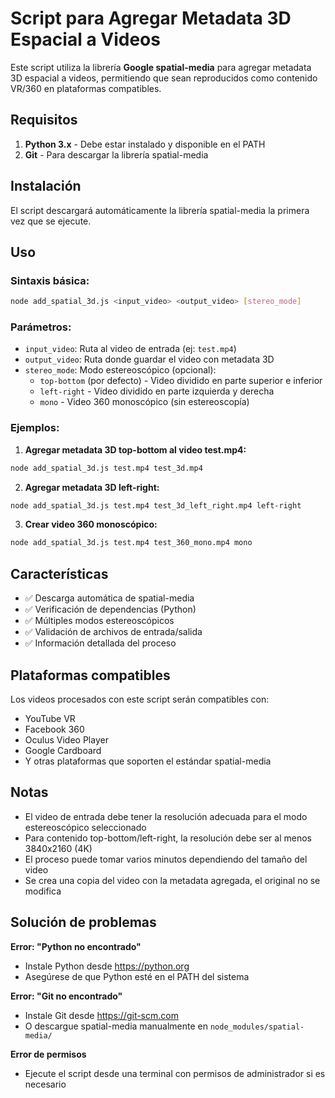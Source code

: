 # Script para Agregar Metadata 3D Espacial a Videos

Este script utiliza la librería **Google spatial-media** para agregar metadata 3D espacial a videos, permitiendo que sean reproducidos como contenido VR/360 en plataformas compatibles.

## Requisitos

1. **Python 3.x** - Debe estar instalado y disponible en el PATH
2. **Git** - Para descargar la librería spatial-media

## Instalación

El script descargará automáticamente la librería spatial-media la primera vez que se ejecute.

## Uso

### Sintaxis básica:
```bash
node add_spatial_3d.js <input_video> <output_video> [stereo_mode]
```

### Parámetros:
- `input_video`: Ruta al video de entrada (ej: `test.mp4`)
- `output_video`: Ruta donde guardar el video con metadata 3D
- `stereo_mode`: Modo estereoscópico (opcional):
  - `top-bottom` (por defecto) - Video dividido en parte superior e inferior
  - `left-right` - Video dividido en parte izquierda y derecha  
  - `mono` - Video 360 monoscópico (sin estereoscopía)

### Ejemplos:

1. **Agregar metadata 3D top-bottom al video test.mp4:**
```bash
node add_spatial_3d.js test.mp4 test_3d.mp4
```

2. **Agregar metadata 3D left-right:**
```bash
node add_spatial_3d.js test.mp4 test_3d_left_right.mp4 left-right
```

3. **Crear video 360 monoscópico:**
```bash
node add_spatial_3d.js test.mp4 test_360_mono.mp4 mono
```

## Características

- ✅ Descarga automática de spatial-media
- ✅ Verificación de dependencias (Python)
- ✅ Múltiples modos estereoscópicos
- ✅ Validación de archivos de entrada/salida
- ✅ Información detallada del proceso

## Plataformas compatibles

Los videos procesados con este script serán compatibles con:
- YouTube VR
- Facebook 360
- Oculus Video Player
- Google Cardboard
- Y otras plataformas que soporten el estándar spatial-media

## Notas

- El video de entrada debe tener la resolución adecuada para el modo estereoscópico seleccionado
- Para contenido top-bottom/left-right, la resolución debe ser al menos 3840x2160 (4K)
- El proceso puede tomar varios minutos dependiendo del tamaño del video
- Se crea una copia del video con la metadata agregada, el original no se modifica

## Solución de problemas

**Error: "Python no encontrado"**
- Instale Python desde https://python.org
- Asegúrese de que Python esté en el PATH del sistema

**Error: "Git no encontrado"**
- Instale Git desde https://git-scm.com
- O descargue spatial-media manualmente en `node_modules/spatial-media/`

**Error de permisos**
- Ejecute el script desde una terminal con permisos de administrador si es necesario